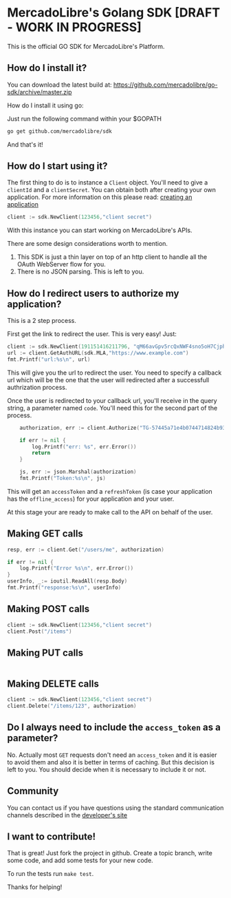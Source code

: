 # MercadoLibre's Golang SDK [DRAFT - WORK IN PROGRESS]

This is the official GO SDK for MercadoLibre's Platform.

## How do I install it?

You can download the latest build at:
    https://github.com/mercadolibre/go-sdk/archive/master.zip

How do I install it using go:

Just run the following command within your $GOPATH

```bash
go get github.com/mercadolibre/sdk
```

And that's it!

## How do I start using it?

The first thing to do is to instance a ```Client``` object. You'll need to give a ```clientId``` and a ```clientSecret```. You can obtain both after creating your own application. For more information on this please read: [creating an application](http://developers.mercadolibre.com/application-manager/)

```go
client := sdk.NewClient(123456,"client secret")

```
With this instance you can start working on MercadoLibre's APIs.

There are some design considerations worth to mention.
1. This SDK is just a thin layer on top of an http client to handle all the OAuth WebServer flow for you.
2. There is no JSON parsing. This is left to you.

## How do I redirect users to authorize my application?

This is a 2 step process.

First get the link to redirect the user. This is very easy! Just:

```go
client := sdk.NewClient(191151416211796, "qM66avGpv5rcQxNWF4sno5oH7Cjph0I7")
url := client.GetAuthURL(sdk.MLA,"https://www.example.com")
fmt.Printf("url:%s\n", url)
```

This will give you the url to redirect the user. You need to specify a callback url which will be the one that the user will redirected after a successfull authrization process.

Once the user is redirected to your callback url, you'll receive in the query string, a parameter named ```code```. You'll need this for the second part of the process.

```go
    authorization, err := client.Authorize("TG-57445a71e4b0744714824b93-19793657","https://www.example.com")

	if err != nil {
		log.Printf("err: %s", err.Error())
		return
	}

	js, err := json.Marshal(authorization)
	fmt.Printf("Token:%s\n", js)
```

This will get an ```accessToken``` and a ```refreshToken``` (is case your application has the ```offline_access```) for your application and your user.

At this stage your are ready to make call to the API on behalf of the user.

## Making GET calls

```GO
resp, err := client.Get("/users/me", authorization)

if err != nil {
	log.Printf("Error %s\n", err.Error())
}
userInfo, _:= ioutil.ReadAll(resp.Body)
fmt.Printf("response:%s\n", userInfo)

```

## Making POST calls

```GO
client := sdk.NewClient(123456,"client secret")
client.Post("/items")

```
## Making PUT calls

```GO

```
## Making DELETE calls

```GO
client := sdk.NewClient(123456,"client secret")
client.Delete("/items/123", authorization)
```

## Do I always need to include the ```access_token``` as a parameter?
No. Actually most ```GET``` requests don't need an ```access_token``` and it is easier to avoid them and also it is better in terms of caching.
But this decision is left to you. You should decide when it is necessary to include it or not.


## Community

You can contact us if you have questions using the standard communication channels described in the [developer's site](http://developers-forum.mercadolibre.com/)

## I want to contribute!

That is great! Just fork the project in github. Create a topic branch, write some code, and add some tests for your new code.

To run the tests run ```make test```.

Thanks for helping!

